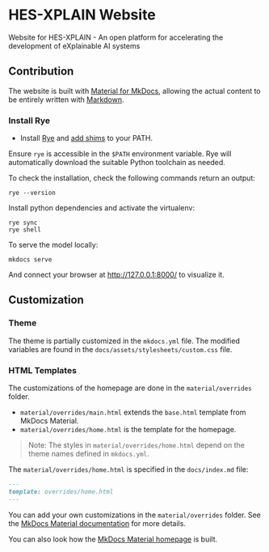 # HES-XPLAIN Website

Website for HES-XPLAIN - An open platform for accelerating the development of eXplainable AI systems

## Contribution

The website is built with [Material for MkDocs](https://squidfunk.github.io/mkdocs-material/),
allowing the actual content to be entirely written with [Markdown](https://www.markdownguide.org/).

### Install Rye

- Install [Rye](https://rye-up.com/) and [add shims](https://rye-up.com/guide/installation/) to your PATH.

Ensure `rye` is accessible in the `$PATH` environment variable.
Rye will automatically download the suitable Python toolchain as needed.

To check the installation, check the following commands return an output:

```shell
rye --version
```

Install python dependencies and activate the virtualenv:

```shell
rye sync
rye shell
```

To serve the model locally:

```shell
mkdocs serve
```

And connect your browser at http://127.0.0.1:8000/ to visualize it.

## Customization

### Theme

The theme is partially customized in the `mkdocs.yml` file. The modified variables are found in the `docs/assets/stylesheets/custom.css` file.

### HTML Templates

The customizations of the homepage are done in the `material/overrides` folder.

- `material/overrides/main.html` extends the `base.html` template from MkDocs Material.
- `material/overrides/home.html` is the template for the homepage.

> Note: The styles in `material/overrides/home.html` depend on the theme names defined in `mkdocs.yml`.

The `material/overrides/home.html` is specified in the `docs/index.md` file:

```markdown
---
template: overrides/home.html
---
```

You can add your own customizations in the `material/overrides` folder. See the [MkDocs Material documentation](https://squidfunk.github.io/mkdocs-material/customization/#template-overrides) for more details.

You can also look how the [MkDocs Material homepage](https://github.com/squidfunk/mkdocs-material) is built.
